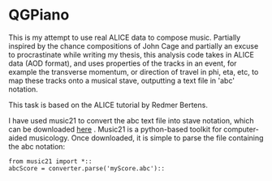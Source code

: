# QGPiano

This is my attempt to use real ALICE data to compose music. Partially inspired by the chance compositions of John Cage and partially an excuse to procrastinate while writing my thesis, this analysis code takes in ALICE data (AOD format), and uses properties of the tracks in an event, for example the transverse momentum, or direction of travel in phi, eta, etc, to map these tracks onto a musical stave, outputting a text file in 'abc' notation.

This task is based on the ALICE tutorial by Redmer Bertens.

I have used music21 to convert the abc text file into stave notation, which can be downloaded [here](http://web.mit.edu/music21) . Music21 is a python-based toolkit for computer-aided musicology. Once downloaded, it is simple to parse the file containing the abc notation:

```
from music21 import *::
abcScore = converter.parse('myScore.abc')::
```



